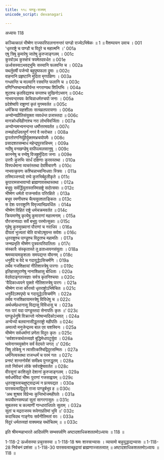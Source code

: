 ```yaml
---
title: ११८ पाण्डु-राज्यम्
unicode_script: devanagari

---
```



अध्यायः 118

कञ्चित्कालं भीष्मेण राज्यपरिपालनानन्तरं पाण्डो राज्येऽभिषेकः ॥ 1 ॥
वैशम्पायन उवाच ।	001  
\'धृतराष्ट्रे च पाण्डौ च विदुरे च महात्मनि ।\'	001a  
एषु त्रिषु कुमारेषु जातेषु कुरुजाङ्गलम् ।	001c  
कुरवोऽथ कुरुक्षेत्रं त्रयमेतदवर्धत ॥	001e  
ऊर्ध्वसस्याऽभवद्भूमिः सस्यानि फलवन्ति च ।	002a  
यथर्तुवर्षी पर्जन्यो बहुपुष्पफला द्रुमाः ॥	002c  
वाहनानि प्रहृष्टानि मुदिता मृगपक्षिणः ।	003a  
गन्धवन्ति च माल्यानि रसवन्ति फलानि च ॥	003c  
वणिग्भिश्चान्वकीर्यन्त नगराण्यथ शिल्पिभिः ।	004a  
शूराश्च कृतविद्याश्च सन्तश्च सुखिनोऽभवन् ॥	004c  
नाभवन्दस्यवः केचिन्नाधर्मरुचयो जनाः ।	005a  
प्रदेशेष्वपि राष्ट्राणां कृतं युगमवर्तत ॥	005c  
धर्मक्रिया यज्ञशीलाः सत्यव्रतपरायणाः ।	006a  
अन्योन्यप्रीतिसंयुक्ता व्यवर्धन्त प्रजास्तदा ॥	006c  
मानक्रोधविहीनाश्च नरा लोभविवर्जिताः ।	007a  
अन्योन्यमभ्यनन्दन्त धर्मोत्तरमवर्तत ॥	007c  
तन्महोदधिवत्पूर्णं नगरं वै व्यरोचत ।	008a  
द्वारतोरणनिर्यूहैर्युक्तमभ्रचयोपमैः ॥	008c  
प्रसादशतसम्बाधं महेन्द्रपुरसन्निभम् ।	009a  
नदीषु वनखण्डेषु वापीपल्वलसानुषु ।	009c  
काननेषु च रम्येषु विजह्रुर्मुदिता जनाः ॥	009e  
उत्तरैः कुरुभिः सार्धं दक्षिणाः कुरवस्तथा ।	010a  
विस्पर्धमाना व्यचरंस्तथा देवर्षिचारणैः ॥	010c  
नाभवत्कृपणः कश्चिन्नाभवन्विधवाः स्त्रियः ।	011a  
तस्मिञ्जनपदे रम्ये कुरुभिर्बहुलीकृते ॥	011c  
कूपारामसभावाप्यो ब्राह्मणावसथास्तथा ।	012a  
बभूवुः सर्वर्द्धियुतास्तस्मिन्राष्ट्रे सदोत्सवाः ॥	012c  
भीष्मेण धर्मतो राजन्सर्वतः परिरक्षिते ।	013a  
बभूव रमणीयश्च चैत्ययूपशताङ्कितः ॥	013c  
स देशः परराष्ट्राणि विमृज्याभिप्रवर्धितः ।	014a  
भीष्मेण विहितं राष्ट्रे धर्मचक्रमवर्तत ॥	014c  
क्रियमाणेषु कृत्येषु कुमाराणां महात्मनाम् ।	015a  
पौरजानपदाः सर्वे बभूवुः परमोत्सुकाः ॥	015c  
गृहेषु कुरुमुख्यानां पौराणां च नराधिप ।	016a  
दीयतां भुज्यतां चेति वाचोऽश्रूयन्त सर्वशः ॥	016c  
धृतराष्ट्रश्च पाण्डुश्च विदुरश्च महामतिः ।	017a  
जन्मप्रभृति भीष्मेण पुत्रवत्परिपालिताः ॥	017c  
संस्कारैः संस्कृतास्ते तु व्रताध्ययनसंयुताः ।	018a  
श्रमव्यायामकुशलाः समपद्यन्त यौवनम् ॥	018c  
धनुर्वेदे च वेदे च गदायुद्धेऽसिचर्मणि ।	019a  
तथैव गजशिक्षायां नीतिशास्त्रेषु पारगाः ॥	019c  
इतिहासपुराणेषु नानाशिक्षासु बोधिताः ।	020a  
वेदवेदाङ्गतत्त्वज्ञाः सर्वत्र कृतनिश्चयाः ॥	020c  
\'वैदिकाध्ययने युक्तो नीतिशास्त्रेषु पारगः ।	021a  
भीष्मेण राजा कौरव्यो धृतराष्ट्रोऽभिषेचितः ॥	021c  
धनुर्वेदेऽश्वपृष्ठे च गदायुद्धेऽसिचर्मणि ।	022a  
तथैव गजशिक्षायामस्त्रेषु विविधेषु च ॥	022c  
अर्थधर्मप्रधानासु विद्यासु विविधासु च ।	023a  
गतः पारं यदा पाण्डुस्तदा सेनापतिः कृतः ॥\'	023c  
पाण्डुर्धनुषि विक्रान्तो नरेष्वभ्यदिकोऽभवत् ।	024a  
अन्येभ्यो बलवानासीद्धृतराष्ट्रो महीपतिः ॥	024c  
अमात्यो मनुजेन्द्रस्य बाल एव यशस्विनः ।	025a  
भीष्मेण सर्वधर्माणां प्रणेता विदुरः कृतः ॥	025c  
\'सर्वशास्त्रार्थतत्त्वज्ञो बुद्धिमेधापटुर्युवा ।	026a  
भावेनागमयुक्तेन सर्वं वेदयते जगत् ॥\'	026c  
त्रिषु लोकेषु न त्वासीत्कश्चिद्विदुरसम्मितः ।	027a  
धर्मनित्यस्तथा राजन्धर्मं च परमं गतः ॥	027c  
प्रनष्टं शान्तनोर्वंशं समीक्ष्य पुनरुद्धृतम् ।	028a  
ततो निर्वचनं लोके सर्वराष्ट्रेष्ववर्तत ॥	028c  
वीरसूनां काशिसुते देशानां कुरुजाङ्गलम् ।	029a  
सर्वधर्मविदां भीष्मः पुराणां गजसाह्वयम् ॥	029c  
धृतराष्ट्रस्त्वचक्षुष्ट्वाद्रज्यं न प्रत्यपद्यत ।	030a  
पारसवत्वाद्विदुरो राजा पाण्डुर्बभूव ह ॥	030c  
\'अथ शुश्राव विप्रेभ्यः कुन्तिभोजमहीपतेः ।	031a  
रूपयौवनसम्पन्नां सुतां सागरगासुतः ॥	031c  
सुबलस्य च कल्याणीं गान्धाराधिपतेः सुताम् ।	032a  
सुतां च मद्रराजस्य रूपेणाप्रतिमां भुवि ॥\'	032c  
कदाचिदथ गाङ्गेयः सर्वनीतिमतां वरः ।	033a  
विदुरं धर्मतत्त्वज्ञं वाक्यमाह यथोचितम् ॥ ॥	033c  

इति श्रीमन्महाभारते आदिपर्वणि सम्भवपर्वणि अष्टादशाधिकशततमोऽध्यायः ॥ 118 ॥

1-118-2 ऊर्ध्वसस्या प्रचुरसस्या ॥ 1-118-18 श्रमः शास्त्राभ्यासः । व्यायामो बाहुयुद्धाद्यभ्यासः ॥ 1-118-28 निर्वचनं प्रशंसा ॥ 1-118-30 पारसवत्वाच्छूद्रायां ब्राह्मणाज्जातत्वात् ॥ अष्टादशाधिकशततमोऽध्यायः ॥ 118 ॥